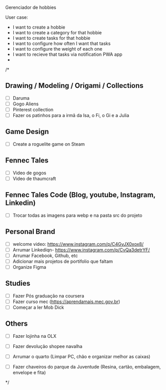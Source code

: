

Gerenciador de hobbies

User case:
- I want to create a hobbie
- I want to create a category for that hobbie
- I want to create tasks for that hobbie
- I want to configure how often I want that tasks
- I want to configure the weight of each one
- I want to recieve that tasks via notification PWA app
-


/*

## Drawing / Modeling / Origami / Collections
- [ ] Daruma
- [ ] Gogo Aliens
- [ ] Pinterest collection
- [ ] Fazer os patinhos para a irmã da Isa, o Fi, o Gi e a Julia

## Game Design
- [ ] Create a roguelite game on Steam

## Fennec Tales
- [ ] Video de gogos
- [ ] Video de thaumcraft

## Fennec Tales Code (Blog, youtube, Instagram, Linkedin)
- [ ] Trocar todas as imagens para webp e na pasta src do projeto

## Personal Brand
- [ ] welcome video: https://www.instagram.com/p/C4GvJX0xox8/
- [ ] Arrumar Linkediqn- https://www.instagram.com/p/CvQa3detrYF/
- [ ] Arrumar Facebook, Github, etc
- [ ] Adicionar mais projetos de portifolio que faltam
- [ ] Organize Figma

## Studies
- [ ] Fazer Pós graduação na coursera
- [ ] Fazer curso mec (https://aprendamais.mec.gov.br)
- [ ] Começar a ler Mob Dick

## Others
- [ ] Fazer lojinha na OLX
- [ ] Fazer devolução shopee navalha
- [ ] Arrumar o quarto (Limpar PC, chão e organizar melhor as caixas)
- [ ] Fazer chaveiros do parque da Juventude (Resina, cartão, embalagem, envelope e fita)




*/
